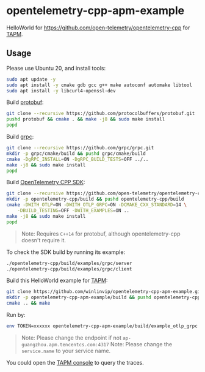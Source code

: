 # opentelemetry-cpp-apm-example

HelloWorld for https://github.com/open-telemetry/opentelemetry-cpp for [TAPM](https://cloud.tencent.com/product/apm).

## Usage

Please use Ubuntu 20, and install tools:

```bash
sudo apt update -y
sudo apt install -y cmake gdb gcc g++ make autoconf automake libtool
sudo apt install -y libcurl4-openssl-dev
```

Build [protobuf](https://github.com/protocolbuffers/protobuf/blob/main/cmake/README.md):

```bash
git clone --recursive https://github.com/protocolbuffers/protobuf.git
pushd protobuf && cmake . && make -j8 && sudo make install
popd
```

Build [grpc](https://github.com/grpc/grpc/blob/master/BUILDING.md):

```bash
git clone --recursive https://github.com/grpc/grpc.git
mkdir -p grpc/cmake/build && pushd grpc/cmake/build
cmake -DgRPC_INSTALL=ON -DgRPC_BUILD_TESTS=OFF ../..
make -j8 && sudo make install
popd
```

Build [OpenTelemetry CPP SDK](https://github.com/open-telemetry/opentelemetry-cpp/blob/main/INSTALL.md#building-as-standalone-cmake-project):

```bash
git clone --recursive https://github.com/open-telemetry/opentelemetry-cpp.git
mkdir -p opentelemetry-cpp/build && pushd opentelemetry-cpp/build
cmake -DWITH_OTLP=ON -DWITH_OTLP_GRPC=ON -DCMAKE_CXX_STANDARD=14 \
	-DBUILD_TESTING=OFF -DWITH_EXAMPLES=ON ..
make -j8 && sudo make install
popd
```

> Note: Requires `C++14` for protobuf, although opentelemetry-cpp doesn't require it.

To check the SDK build by running its example:

```bash
./opentelemetry-cpp/build/examples/grpc/server
./opentelemetry-cpp/build/examples/grpc/client
```

Build this HelloWorld example for [TAPM](https://cloud.tencent.com/product/apm):

```bash
git clone https://github.com/winlinvip/opentelemetry-cpp-apm-example.git
mkdir -p opentelemetry-cpp-apm-example/build && pushd opentelemetry-cpp-apm-example/build
cmake .. && make
```

Run by:

```bash
env TOKEN=xxxxxx opentelemetry-cpp-apm-example/build/example_otlp_grpc
```

> Note: Please change the endpoint if not `ap-guangzhou.apm.tencentcs.com:4317`
> Note: Please change the `service.name` to your service name.

You could open the [TAPM console](https://console.cloud.tencent.com/apm/monitor/interface?service=srs-apm-sdk) to query the traces.